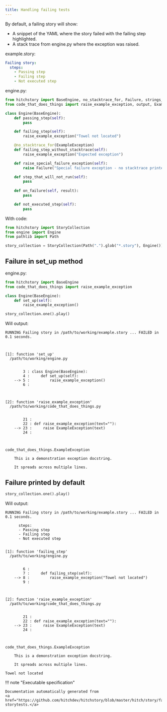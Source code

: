 ```yaml
---
title: Handling failing tests
---
```




By default, a failing story will show:

* A snippet of the YAML where the story failed with the failing step highlighted.
* A stack trace from engine.py where the exception was raised.




example.story:

```yaml
Failing story:
  steps:
    - Passing step
    - Failing step
    - Not executed step
```
engine.py:

```python
from hitchstory import BaseEngine, no_stacktrace_for, Failure, strings_match
from code_that_does_things import raise_example_exception, output, ExampleException

class Engine(BaseEngine):
    def passing_step(self):
        pass

    def failing_step(self):
        raise_example_exception("Towel not located")

    @no_stacktrace_for(ExampleException)
    def failing_step_without_stacktrace(self):
        raise_example_exception("Expected exception")

    def raise_special_failure_exception(self):
        raise Failure("Special failure exception - no stacktrace printed!")

    def step_that_will_not_run(self):
        pass
        
    def on_failure(self, result):
        pass

    def not_executed_step(self):
        pass
```

With code:

```python
from hitchstory import StoryCollection
from engine import Engine
from pathlib import Path

story_collection = StoryCollection(Path(".").glob("*.story"), Engine())

```




## Failure in set_up method





engine.py:

```python
from hitchstory import BaseEngine
from code_that_does_things import raise_example_exception

class Engine(BaseEngine):
    def set_up(self):
        raise_example_exception()
```




```python
story_collection.one().play()
```

Will output:
```
RUNNING Failing story in /path/to/working/example.story ... FAILED in 0.1 seconds.



[1]: function 'set_up'
  /path/to/working/engine.py


        3 : class Engine(BaseEngine):
        4 :     def set_up(self):
    --> 5 :         raise_example_exception()
        6 :



[2]: function 'raise_example_exception'
  /path/to/working/code_that_does_things.py


        21 :
        22 : def raise_example_exception(text=""):
    --> 23 :     raise ExampleException(text)
        24 :



code_that_does_things.ExampleException

    This is a demonstration exception docstring.

    It spreads across multiple lines.
```





## Failure printed by default







```python
story_collection.one().play()
```

Will output:
```
RUNNING Failing story in /path/to/working/example.story ... FAILED in 0.1 seconds.

      steps:
      - Passing step
      - Failing step
      - Not executed step


[1]: function 'failing_step'
  /path/to/working/engine.py


        6 :
        7 :     def failing_step(self):
    --> 8 :         raise_example_exception("Towel not located")
        9 :



[2]: function 'raise_example_exception'
  /path/to/working/code_that_does_things.py


        21 :
        22 : def raise_example_exception(text=""):
    --> 23 :     raise ExampleException(text)
        24 :



code_that_does_things.ExampleException

    This is a demonstration exception docstring.

    It spreads across multiple lines.

Towel not located
```










!!! note "Executable specification"

    Documentation automatically generated from 
    <a href="https://github.com/hitchdev/hitchstory/blob/master/hitch/story/failure.story">failure.story
    storytests.</a>

